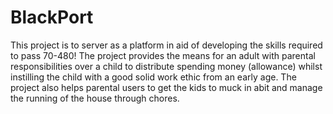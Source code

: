 BlackPort
=========

This project is to server as a platform in aid of developing the skills required to pass 70-480! The project provides the means for an adult with parental responsibilities over a child to distribute spending money (allowance) whilst instilling the child with a good solid work ethic from an early age. The project also helps parental users to get the kids to muck in abit and manage the running of the house through chores.